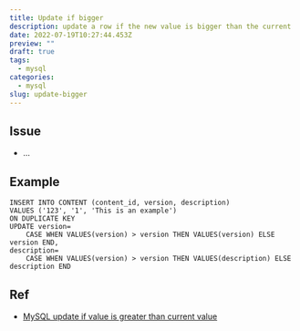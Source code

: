 ```yaml
---
title: Update if bigger
description: update a row if the new value is bigger than the current
date: 2022-07-19T10:27:44.453Z
preview: ""
draft: true
tags:
  - mysql
categories:
  - mysql
slug: update-bigger
---
```


## Issue
 * ...

## Example
```mysql
INSERT INTO CONTENT (content_id, version, description)
VALUES ('123', '1', 'This is an example')
ON DUPLICATE KEY
UPDATE version=
    CASE WHEN VALUES(version) > version THEN VALUES(version) ELSE version END,
description=
    CASE WHEN VALUES(version) > version THEN VALUES(description) ELSE description END
```

## Ref
 * [MySQL update if value is greater than current value](https://stackoverflow.com/questions/44380059/mysql-update-if-value-is-greater-than-current-value)
